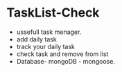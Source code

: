# TaskList-Check


- ussefull task menager.
- add daily task
- track your daily task
- check task and remove from list
- Database- mongoDB - mongoose.
